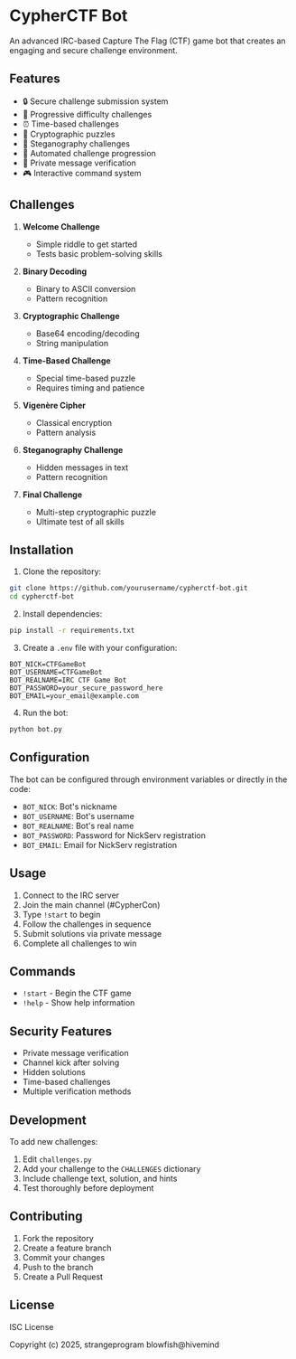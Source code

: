 # CypherCTF Bot

An advanced IRC-based Capture The Flag (CTF) game bot that creates an engaging and secure challenge environment.

## Features

- 🔒 Secure challenge submission system
- 🎯 Progressive difficulty challenges
- ⏰ Time-based challenges
- 🔐 Cryptographic puzzles
- 📝 Steganography challenges
- 🤖 Automated challenge progression
- 🔑 Private message verification
- 🎮 Interactive command system

## Challenges

1. **Welcome Challenge**
   - Simple riddle to get started
   - Tests basic problem-solving skills

2. **Binary Decoding**
   - Binary to ASCII conversion
   - Pattern recognition

3. **Cryptographic Challenge**
   - Base64 encoding/decoding
   - String manipulation

4. **Time-Based Challenge**
   - Special time-based puzzle
   - Requires timing and patience

5. **Vigenère Cipher**
   - Classical encryption
   - Pattern analysis

6. **Steganography Challenge**
   - Hidden messages in text
   - Pattern recognition

7. **Final Challenge**
   - Multi-step cryptographic puzzle
   - Ultimate test of all skills

## Installation

1. Clone the repository:
```bash
git clone https://github.com/yourusername/cypherctf-bot.git
cd cypherctf-bot
```

2. Install dependencies:
```bash
pip install -r requirements.txt
```

3. Create a `.env` file with your configuration:
```env
BOT_NICK=CTFGameBot
BOT_USERNAME=CTFGameBot
BOT_REALNAME=IRC CTF Game Bot
BOT_PASSWORD=your_secure_password_here
BOT_EMAIL=your_email@example.com
```

4. Run the bot:
```bash
python bot.py
```

## Configuration

The bot can be configured through environment variables or directly in the code:

- `BOT_NICK`: Bot's nickname
- `BOT_USERNAME`: Bot's username
- `BOT_REALNAME`: Bot's real name
- `BOT_PASSWORD`: Password for NickServ registration
- `BOT_EMAIL`: Email for NickServ registration

## Usage

1. Connect to the IRC server
2. Join the main channel (#CypherCon)
3. Type `!start` to begin
4. Follow the challenges in sequence
5. Submit solutions via private message
6. Complete all challenges to win

## Commands

- `!start` - Begin the CTF game
- `!help` - Show help information

## Security Features

- Private message verification
- Channel kick after solving
- Hidden solutions
- Time-based challenges
- Multiple verification methods

## Development

To add new challenges:

1. Edit `challenges.py`
2. Add your challenge to the `CHALLENGES` dictionary
3. Include challenge text, solution, and hints
4. Test thoroughly before deployment

## Contributing

1. Fork the repository
2. Create a feature branch
3. Commit your changes
4. Push to the branch
5. Create a Pull Request

## License

ISC License

Copyright (c) 2025, strangeprogram blowfish@hivemind 